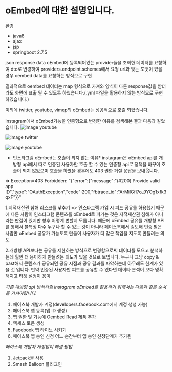 # oEmbed에 대한 설명입니다.
환경
- java8
- ajax
- jsp
- springboot 2.7.5

json response data oEmbed에 등록되어있는 provider들을 조회한 데이터를 요청하여 dto로 변경하여 providers.endpoint.schemes에서 요청 url과 맞는 포맷이 있을 경우 oembed data를 요청하는 방식으로 구현

결과적으로 oembed 데이터는 map 형식으로 가져와 양식이 다른 response값을 받더라도 화면에 표출 될 수 있도록 하였습니다.(.yml 파일을 활용하지 않는 방식으로 구현하였습니다.)

이외에 twitter, youtube, vimep의 oEmbed는 성공적으로 호출 되었습니다.

instagram에서 oEmbed기능을 인증형으로 변경한 이유를 검색해본 결과 다음과 같았습니다.
![image](https://user-images.githubusercontent.com/49673268/204096949-14a10493-4c64-4a93-9df1-085212367c99.png)
youtube

![image](https://user-images.githubusercontent.com/49673268/204097050-5a33f208-f36d-4834-b81d-0d1abb790d6a.png)
twitter

![image](https://user-images.githubusercontent.com/49673268/204097091-843de612-ff72-4c71-95ee-6d1edbf0f61c.png)
youtube

* 인스타그램 oEmbed는 호출이 되지 않는 이유*
instagram은 oEmbed api를 개방형 api에서 따로 인증된 사용자만 호출 할 수 있는 인증형 api로 정책을 바꾸어 호출이 되지 않았으며 호출을 하였을 경우에도 403 권한 거절 응답을 보내옵니다.

=> Exception=403 Forbidden: "{"error":{"message":"(#200) Provide valid app ID","type":"OAuthException","code":200,"fbtrace_id":"ArMilGfl7o_9YOg1xfk3qxF"}}"

1.지적재산권 침해 리스크를 낮추기 => 인스타그램 가입 시 피드 공유를 허용했기 때문에 다른 사람이 인스타그램 콘텐츠를 oEmbed로 퍼가는 것은 지적재산권 침해가 아니라는 판결이 있지만 향후 어떻게 변할지 모릅니다. 때문에 oEmbed 공유를 개방형 API를 통해서 불특정 다수 누구나 할 수 있는 것이 아니라 페이스북에서 검토해 인증 받은 사람만 oEmbed 공유가 가능토록 만들어 사용자가 더 많은 책임을 지도록 만들려는 의도

2.개방형 API보다는 공유를 제한하는 방식으로 변경함으로써 데이타를 모으고 분석하는데 훨씬 더 용이하게 만들려는 의도가 있을 것으로 보입니다. 누구나 그냥 copy & past해서 콘텐츠가 공유되면 공유 시점과 공유 결과를 파악하는데 아무래도 한계가 있을 것 입니다. 만약 인증된 사용자만 피드를 공유할 수 있다면 데이타 분석이 보다 명확해지고 타겟 설정이 용이

*기존 개방형 api 방식처럼 instagram oEmbed를 활용하기 위해서는 다음과 같은 순서를 거쳐야합니다.*
1. 페이스북 개발자 계정(developers.facebook.com에서 계정 생성 가능)
2. 페이스북 앱 등록(앱 ID 생성)
3. 앱 권한 및 기능에 Oembed Read 제품 추가
4. 액세스 토큰 생성
5. Facebook 앱 라이브 시키기
6. 페이스북 앱 승인 신청 어느 순간부터 앱 승인 신청단계가 추가됨



*페이스북 개발자 계정없이 해결 방법*
1. Jetpack을 사용
2. Smash Balloon 플러그인

